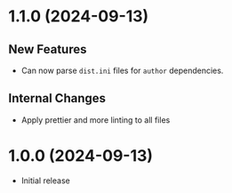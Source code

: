 # 1.1.0 (2024-09-13)

## New Features

* Can now parse `dist.ini` files for `author` dependencies.

## Internal Changes

* Apply prettier and more linting to all files

# 1.0.0 (2024-09-13)

* Initial release
